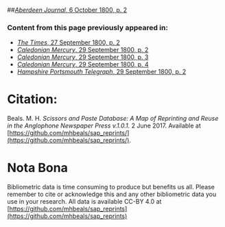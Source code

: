 ##[*Aberdeen Journal*, 6 October 1800, p. 2](https://mhbeals.github.io/sap_html/Aberdeen-Journal/Aberdeen-Journal-6-October-1800-p-2)

### Content from this page previously appeared in:
+ [*The Times*, 27 September 1800, p. 2](https://mhbeals.github.io/sap_html/The-Times/The-Times-27-September-1800-p-2)
+ [*Caledonian Mercury*, 29 September 1800, p. 2](https://mhbeals.github.io/sap_html/Caledonian-Mercury/Caledonian-Mercury-29-September-1800-p-2)
+ [*Caledonian Mercury*, 29 September 1800, p. 3](https://mhbeals.github.io/sap_html/Caledonian-Mercury/Caledonian-Mercury-29-September-1800-p-3)
+ [*Caledonian Mercury*, 29 September 1800, p. 4](https://mhbeals.github.io/sap_html/Caledonian-Mercury/Caledonian-Mercury-29-September-1800-p-4)
+ [*Hampshire Portsmouth Telegraph*, 29 September 1800, p. 2](https://mhbeals.github.io/sap_html/Hampshire-Portsmouth-Telegraph/Hampshire-Portsmouth-Telegraph-29-September-1800-p-2)
                    
# Citation: 

Beals. M. H. *Scissors and Paste Database: A Map of Reprinting and Reuse in the Anglophone Newspaper Press v.1.0.1.* 2 June 2017. Available at [https://github.com/mhbeals/sap_reprints/](https://github.com/mhbeals/sap_reprints/). 
                    
# Nota Bona

Bibliometric data is time consuming to produce but benefits us all. Please remember to cite or acknowledge this and any other bibliometric data you use in your research. All data is available CC-BY 4.0 at [https://github.com/mhbeals/sap_reprints](https://github.com/mhbeals/sap_reprints)
